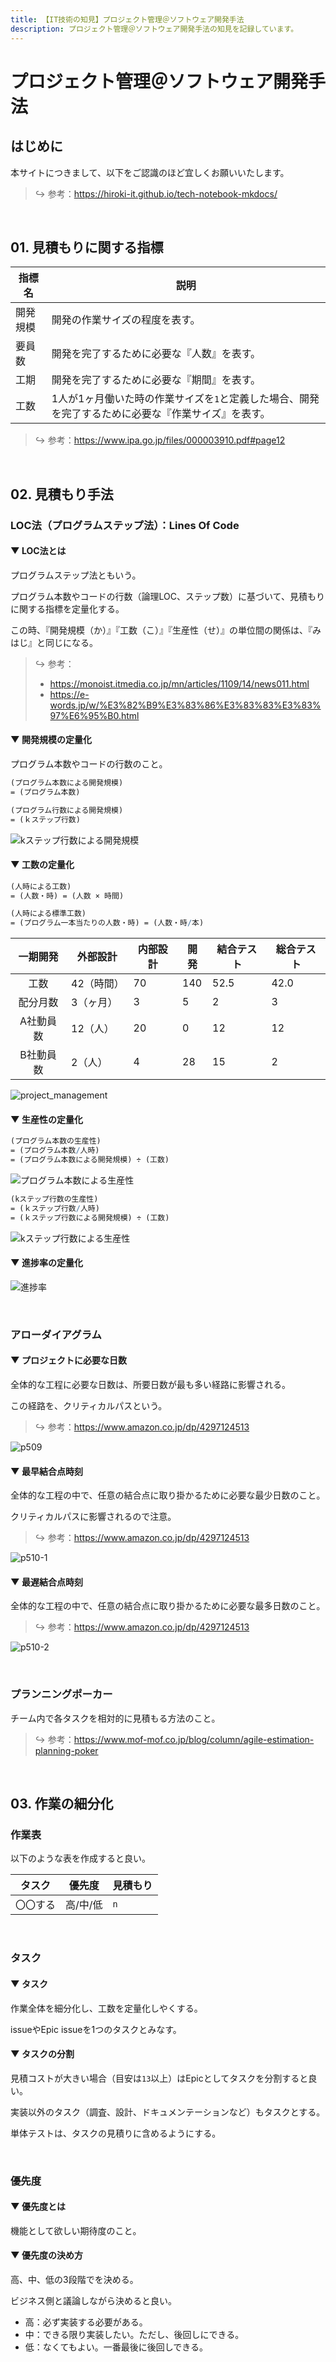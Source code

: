 ```yaml
---
title: 【IT技術の知見】プロジェクト管理＠ソフトウェア開発手法
description: プロジェクト管理＠ソフトウェア開発手法の知見を記録しています。
---
```


# プロジェクト管理＠ソフトウェア開発手法

## はじめに

本サイトにつきまして、以下をご認識のほど宜しくお願いいたします。



> ↪️ 参考：https://hiroki-it.github.io/tech-notebook-mkdocs/

<br>

## 01. 見積もりに関する指標


| 指標名   | 説明                                                                        |
|--------|---------------------------------------------------------------------------|
| 開発規模 | 開発の作業サイズの程度を表す。                                                      |
| 要員数   | 開発を完了するために必要な『人数』を表す。                                              |
| 工期     | 開発を完了するために必要な『期間』を表す。                                              |
| 工数     | 1人が1ヶ月働いた時の作業サイズを```1```と定義した場合、開発を完了するために必要な『作業サイズ』を表す。 |

> ↪️ 参考：https://www.ipa.go.jp/files/000003910.pdf#page12

<br>

## 02. 見積もり手法

### LOC法（プログラムステップ法）：Lines Of Code

#### ▼ LOC法とは

プログラムステップ法ともいう。

プログラム本数やコードの行数（論理LOC、ステップ数）に基づいて、見積もりに関する指標を定量化する。

この時、『開発規模（か）』『工数（こ）』『生産性（せ）』の単位間の関係は、『みはじ』と同じになる。



> ↪️ 参考：
>
> - https://monoist.itmedia.co.jp/mn/articles/1109/14/news011.html
> - https://e-words.jp/w/%E3%82%B9%E3%83%86%E3%83%83%E3%83%97%E6%95%B0.html

#### ▼ 開発規模の定量化

プログラム本数やコードの行数のこと。



```mathematica
(プログラム本数による開発規模)
= (プログラム本数)
```

```mathematica
(プログラム行数による開発規模)
= (ｋステップ行数)
```

![kステップ行数による開発規模](https://raw.githubusercontent.com/hiroki-it/tech-notebook/master/images/kステップ行数による開発規模.png)

#### ▼ 工数の定量化

```mathematica
(人時による工数)
= (人数・時) = (人数 × 時間)
```
```mathematica
(人時による標準工数)
= (プログラム一本当たりの人数・時) = (人数・時/本)
```

| 一期開発  | 外部設計 | 内部設計 | 開発 | 結合テスト | 総合テスト |
|:-------:|---------|----------|------|---------|---------|
|   工数    | 42（時間） | 70       | 140  | 52.5    | 42.0    |
| 配分月数  | 3（ヶ月）   | 3        | 5    | 2       | 3       |
| A社動員数 | 12（人）   | 20       | 0    | 12      | 12      |
| B社動員数 | 2（人）    | 4        | 28   | 15      | 2       |

![project_management](https://raw.githubusercontent.com/hiroki-it/tech-notebook/master/images/project_management.png)

#### ▼ 生産性の定量化

```mathematica
(プログラム本数の生産性)
= (プログラム本数/人時)
= (プログラム本数による開発規模) ÷ (工数)
```

![プログラム本数による生産性](https://raw.githubusercontent.com/hiroki-it/tech-notebook/master/images/プログラム本数による生産性.png)

```mathematica
(kステップ行数の生産性)
= (ｋステップ行数/人時)
= (ｋステップ行数による開発規模) ÷ (工数)
```

![kステップ行数による生産性](https://raw.githubusercontent.com/hiroki-it/tech-notebook/master/images/kステップ行数による生産性.png)

#### ▼ 進捗率の定量化

![進捗率](https://raw.githubusercontent.com/hiroki-it/tech-notebook/master/images/進捗率.png)

<br>

### アローダイアグラム

#### ▼ プロジェクトに必要な日数

全体的な工程に必要な日数は、所要日数が最も多い経路に影響される。

この経路を、クリティカルパスという。



> ↪️ 参考：https://www.amazon.co.jp/dp/4297124513

![p509](https://raw.githubusercontent.com/hiroki-it/tech-notebook/master/images/p509.jpg)

#### ▼ 最早結合点時刻

全体的な工程の中で、任意の結合点に取り掛かるために必要な最少日数のこと。

クリティカルパスに影響されるので注意。



> ↪️ 参考：https://www.amazon.co.jp/dp/4297124513

![p510-1](https://raw.githubusercontent.com/hiroki-it/tech-notebook/master/images/p510-1.jpg)

#### ▼ 最遅結合点時刻

全体的な工程の中で、任意の結合点に取り掛かるために必要な最多日数のこと。



> ↪️ 参考：https://www.amazon.co.jp/dp/4297124513

![p510-2](https://raw.githubusercontent.com/hiroki-it/tech-notebook/master/images/p510-2.jpg)

<br>

### プランニングポーカー

チーム内で各タスクを相対的に見積もる方法のこと。



> ↪️ 参考：https://www.mof-mof.co.jp/blog/column/agile-estimation-planning-poker

<br>

## 03. 作業の細分化

### 作業表

以下のような表を作成すると良い。



| タスク  | 優先度   | 見積もり  |
|------|-------|---------|
| 〇〇する | 高/中/低 | ```n``` |

<br>

### タスク

#### ▼ タスク

作業全体を細分化し、工数を定量化しやくする。

issueやEpic issueを1つのタスクとみなす。



#### ▼ タスクの分割

見積コストが大きい場合（目安は```13```以上）はEpicとしてタスクを分割すると良い。

実装以外のタスク（調査、設計、ドキュメンテーションなど）もタスクとする。

単体テストは、タスクの見積りに含めるようにする。



<br>

### 優先度

#### ▼ 優先度とは

機能として欲しい期待度のこと。



#### ▼ 優先度の決め方

高、中、低の3段階でを決める。

ビジネス側と議論しながら決めると良い。



- 高：必ず実装する必要がある。
- 中：できる限り実装したい。ただし、後回しにできる。
- 低：なくてもよい。一番最後に後回しできる。

<br>
